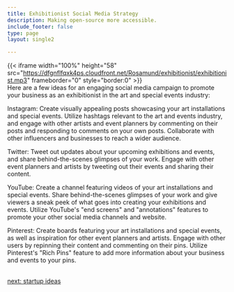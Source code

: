 ```yaml
---
title: Exhibitionist Social Media Strategy
description: Making open-source more accessible.
include_footer: false
type: page
layout: single2

---
```


{{< iframe width="100%" height="58" src="https://dfgnflfqxk4ps.cloudfront.net/Rosamund/exhibitionist/exhibitionist.mp3" frameborder="0" style="border:0" >}}<br>
Here are a few ideas for an engaging social media campaign to promote your business as an exhibitionist in the art and special events industry:

Instagram: Create visually appealing posts showcasing your art installations and special events. Utilize hashtags relevant to the art and events industry, and engage with other artists and event planners by commenting on their posts and responding to comments on your own posts. Collaborate with other influencers and businesses to reach a wider audience.

Twitter: Tweet out updates about your upcoming exhibitions and events, and share behind-the-scenes glimpses of your work. Engage with other event planners and artists by tweeting out their events and sharing their content.

YouTube: Create a channel featuring videos of your art installations and special events. Share behind-the-scenes glimpses of your work and give viewers a sneak peek of what goes into creating your exhibitions and events. Utilize YouTube's "end screens" and "annotations" features to promote your other social media channels and website.

Pinterest: Create boards featuring your art installations and special events, as well as inspiration for other event planners and artists. Engage with other users by repinning their content and commenting on their pins. Utilize Pinterest's "Rich Pins" feature to add more information about your business and events to your pins.

<br>
<a href="https://workdojos.com/exhibitionist/startup">next: startup ideas</a>
</p>